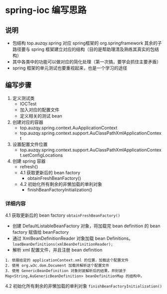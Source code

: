 # spring-ioc 编写思路

## 说明
- 包结构 top.auzqy.spring 对应 spring框架的 org.springframework
其余的子路径要与 spring 框架建立对应的结构（目的是帮助理清及熟练其真实的包结构）
- 其中各类中的功能可以做对应的简化处理（第一次搞，要学会抓住主要矛盾）
- spring 框架的单元测试也要重视起来，也是一个学习的途径


## 编写步骤
1. 定义测试类 
    - IOCTest
    - 加入对应的配置文件
    - 定义相关的测试 bean
2. 创建对应的容器
    - top.auzqy.spring.context.AuApplicationContext
    - top.auzqy.spring.context.support.AuClassPathXmlApplicationContext
3. 设置配置文件位置
    - top.auzqy.spring.context.support.AuClassPathXmlApplicationContext.setConfigLocations
4. 创建 spring 容器
    - refresh()
    - 4.1 获取更新后的 bean factory
        - obtainFreshBeanFactory()
    - 4.2 初始化所有剩余的非懒加载的单利对象
        - finishBeanFactoryInitialization()

### 详细内容
4.1 获取更新后的 bean factory `obtainFreshBeanFactory()`
- 创建 DefaultListableBeanFactory 对象，将加载完 bean definition 的 bean factory 赋值给 beanFactory 
- 通过 XmlBeanDefinitionReader 对象加载 bean Definitions。`loadBeanDefinitions(xmlBeanDefinitionReader);`
- 解析 xml 配置文件，并且注册 bean definition
```
1. 依据给定的 applicationContext.xml 的位置，加载这个配置文件
2. 使用 org.w3c.dom.Document 加载并解析这个配置文件
3. 使用 GenericBeanDefinition 对象封装解析后的结果，并封装于 Map<String,AuGenericBeanDefinition> beanDefinitionMap 的结构中。
```

4.2 初始化所有剩余的非懒加载的单利对象 `finishBeanFactoryInitialization()`